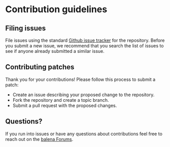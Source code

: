 # Contribution guidelines

## Filing issues

File issues using the standard
[Github issue tracker](https://github.com/hferentschik/balena-weather/issues) for the repository.
Before you submit a new issue, we recommend that you search the list of issues to see if anyone already submitted a similar issue.

## Contributing patches

Thank you for your contributions! Please follow this process to submit a patch:

* Create an issue describing your proposed change to the repository.
* Fork the repository and create a topic branch.
* Submit a pull request with the proposed changes.

## Questions?

If you run into issues or have any questions about contributions feel free to reach out on the [balena Forums](https://forums.balena.io).
